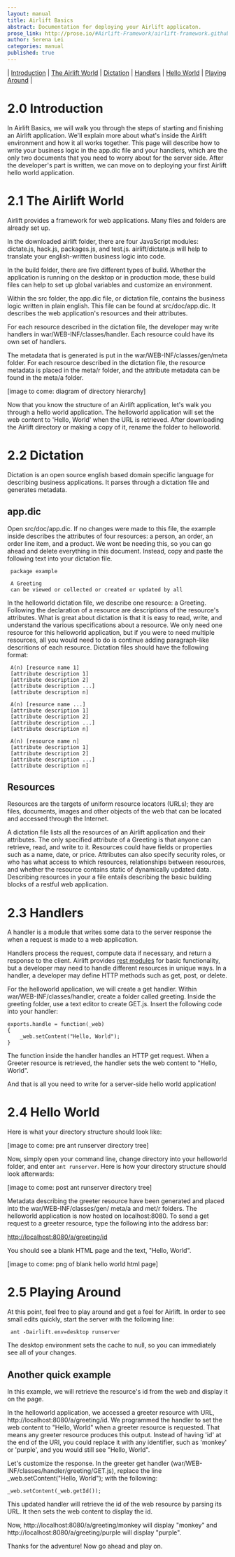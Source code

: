 ```yaml
---
layout: manual
title: Airlift Basics
abstract: Documentation for deploying your Airlift applicaton.
prose_link: http://prose.io/#Airlift-Framework/airlift-framework.github.com/edit/master/_posts/manual/0100-01-01-airlift_basics.md
author: Serena Lei
categories: manual
published: true
---
```


| [Introduction](#20_introduction) | [The Airlift World](#21_the_airlift_world) | [Dictation](#22_dictation) | [Handlers](#23_handlers) | [Hello World](#24_hello_world) | [Playing Around](#25_playing_around) |


# 2.0 Introduction

In Airlift Basics, we will walk you through the steps of starting and finishing an Airlift application.  We'll explain more about what's inside the Airlift environment and how it all works together.  This page will describe how to write your business logic in the app.dic file and your handlers, which are the only two documents that you need to worry about for the server side.  After the developer's part is written, we can move on to deploying your first Airlift hello world application.


# 2.1 The Airlift World

Airlift provides a framework for web applications.  Many files and folders are already set up.

In the downloaded airlift folder, there are four JavaScript modules: dictate.js, hack.js, packages.js, and test.js.  airlift/dictate.js will help to translate your english-written business logic into code.

In the build folder, there are five different types of build.  Whether the application is running on the desktop or in production mode, these build files can help to set up global variables and customize an environment.

Within the src folder, the app.dic file, or dictation file, contains the business logic written in plain english.  This file can be found at src/doc/app.dic.  It describes the web application's resources and their attributes.

For each resource described in the dictation file, the developer may write handlers in war/WEB-INF/classes/handler.  Each resource could have its own set of handlers.

The metadata that is generated is put in the war/WEB-INF/classes/gen/meta folder.  For each resource described in the dictation file, the resource metadata is placed in the meta/r folder, and the attribute metadata can be found in the meta/a folder.  

\[image to come: diagram of directory hierarchy\]

Now that you know the structure of an Airlift application, let's walk you through a hello world application.  The helloworld application will set the web content to 'Hello, World' when the URL is retrieved.  After downloading the Airlift directory or making a copy of it, rename the folder to helloworld. 


# 2.2 Dictation

Dictation is an open source english based domain specific language for describing business applications.  It parses through a dictation file and generates metadata.

## app.dic

Open src/doc/app.dic.  If no changes were made to this file, the example inside describes the attributes of four resources: a person, an order, an order line item, and a product.  We wont be needing this, so you can go ahead and delete everything in this document.  Instead, copy and paste the following text into your dictation file.

     package example
     
     A Greeting
     can be viewed or collected or created or updated by all

In the helloworld dictation file, we describe one resource: a Greeting.  Following the declaration of a resource are descriptions of the resource's attributes.  What is great about dictation is that it is easy to read, write, and understand the various specifications about a resource.  We only need one resource for this helloworld application, but if you were to need multiple resources, all you would need to do is continue adding paragraph-like descritions of each resource.  Dictation files should have the following format:

     A(n) [resource name 1]
     [attribute description 1]
     [attribute description 2]
     [attribute description ...]
     [attribute description n]

     A(n) [resource name ...]
     [attribute description 1]
     [attribute description 2]
     [attribute description ...]
     [attribute description n]

     A(n) [resource name n]
     [attribute description 1]
     [attribute description 2]
     [attribute description ...]
     [attribute description n]


## Resources

Resources are the targets of uniform resource locators (URLs); they are files, documents, images and other objects of the web that can be located and accessed through the Internet.  

A dictation file lists all the resources of an Airlift application and their attributes.  The only specified attribute of a Greeting is that anyone can retrieve, read, and write to it.  Resources could have fields or properties such as a name, date, or price.  Attributes can also specify security roles, or who has what access to which resources, relationships between resources, and whether the resource contains static of dynamically updated data.  Describing resources in your a file entails describing the basic building blocks of a restful web application.


# 2.3 Handlers

A handler is a module that writes some data to the server response the when a request is made to a web application.

Handlers process the request, compute data if necessary, and return a response to the client.  Airlift provides [rest modules](../api/#Rest) for basic functionality, but a developer may need to handle different resources in unique ways.  In a handler, a developer may define HTTP methods such as get, post, or delete.

For the helloworld application, we will create a get handler.  Within war/WEB-INF/classes/handler, create a folder called greeting.  Inside the greeting folder, use a text editor to create GET.js.  Insert the following code into your handler:

    exports.handle = function(_web)
    {
        _web.setContent("Hello, World"); 
    }

The function inside the handler handles an HTTP get request.  When a Greeter resource is retrieved, the handler sets the web content to "Hello, World".  

And that is all you need to write for a server-side hello world application!


# 2.4 Hello World

Here is what your directory structure should look like:

\[image to come: pre ant runserver directory tree\]

Now, simply open your command line, change directory into your helloworld folder, and enter `ant runserver`.  Here is how your directory structure should look afterwards:

\[image to come: post ant runserver directory tree\]

Metadata describing the greeter resource have been generated and placed into the war/WEB-INF/classes/gen/ meta/a and met/r folders.  The helloworld application is now hosted on localhost:8080.  To send a get request to a greeter resource, type the following into the address bar:

[http://localhost:8080/a/greeting/id](http://localhost:8080/a/greeting/id)

You should see a blank HTML page and the text, "Hello, World".

\[image to come: png of blank hello world html page\]


# 2.5 Playing Around

At this point, feel free to play around and get a feel for Airlift.  In order to see small edits quickly, start the server with the following line:

     ant -Dairlift.env=desktop runserver

The desktop environment sets the cache to null, so you can immediately see all of your changes.

## Another quick example

In this example, we will retrieve the resource's id from the web and display it on the page.

In the helloworld application, we accessed a greeter resource with URL, http://localhost:8080/a/greeting/id.  We programmed the handler to set the web content to "Hello, World" when a greeter resource is requested.  That means any greeter resource produces this output.  Instead of having 'id' at the end of the URI, you could replace it with any identifier, such as 'monkey' or 'purple', and you would still see "Hello, World".  

Let's customize the response.  In the greeter get handler (war/WEB-INF/classes/handler/greeting/GET.js), replace the line \_web.setContent("Hello, World"); with the following:

    _web.setContent(_web.getId());

This updated handler will retrieve the id of the web resource by parsing its URL.  It then sets the web content to display the id.

Now, http://localhost:8080/a/greeting/monkey will display "monkey" and http://localhost:8080/a/greeting/purple will display "purple".

Thanks for the adventure! Now go ahead and play on.
